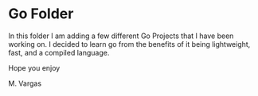 # Go Folder

In this folder I am adding a few different Go Projects that I have been working on. I decided to learn go from the benefits of it being lightweight, fast, and a compiled language.

Hope you enjoy

M. Vargas
